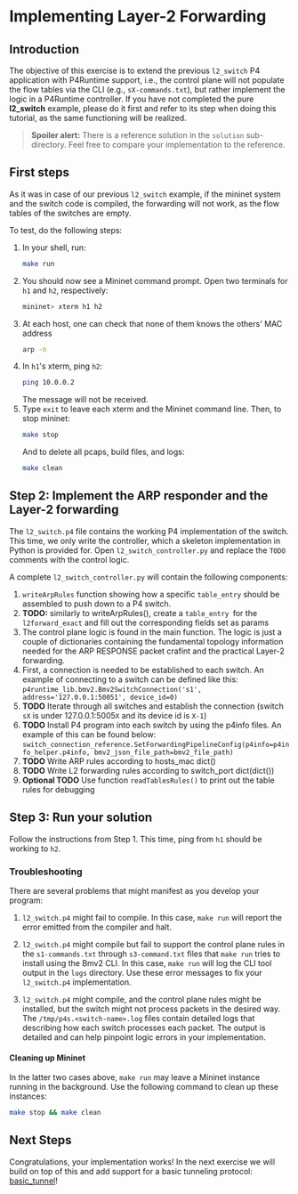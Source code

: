 # Implementing Layer-2 Forwarding

## Introduction

The objective of this exercise is to extend the previous `l2_switch` P4 application with P4Runtime support, i.e., the control plane will not populate the flow tables via the CLI (e.g., `sX-commands.txt`), but rather implement the logic in a P4Runtime controller.
If you have not completed the pure **l2_switch** example, please do it first and refer to its step when doing this tutorial, as the same functioning will be realized.

> **Spoiler alert:** There is a reference solution in the `solution`
> sub-directory. Feel free to compare your implementation to the
> reference.

## First steps

As it was in case of our previous `l2_switch` example, if the mininet system and the switch code is compiled, the forwarding will not work, as the flow tables of the switches are empty.

To test, do the following steps:
1. In your shell, run:
   ```bash
   make run
   ```
2. You should now see a Mininet command prompt. Open two terminals
for `h1` and `h2`, respectively:
   ```bash
   mininet> xterm h1 h2
   ```
3. At each host, one can check that none of them knows the others' MAC address
   ```bash
   arp -n
   ```
4. In `h1`'s xterm, ping `h2`:
   ```bash
   ping 10.0.0.2
   ```
   The message will not be received.
5. Type `exit` to leave each xterm and the Mininet command line.
   Then, to stop mininet:
   ```bash
   make stop
   ```
   And to delete all pcaps, build files, and logs:
   ```bash
   make clean
   ```


## Step 2: Implement the ARP responder and the Layer-2 forwarding

The `l2_switch.p4` file contains the working P4 implementation of the switch.
This time, we only write the controller, which a skeleton implementation in Python is provided for.
Open `l2_switch_controller.py` and replace the `TODO` comments with the control logic.

A complete `l2_switch_controller.py` will contain the following components:

1. `writeArpRules` function showing how a specific `table_entry` should be assembled to push down to a P4 switch.
2. **TODO:** similarly to writeArpRules(), create a `table_entry `for the `l2forward_exact` and fill out the corresponding fields set as params
3. The control plane logic is found in the main function. The logic is just a couple of dictionaries containing the fundamental topology information needed for the ARP RESPONSE packet crafint and the practical Layer-2 forwarding.
4. First, a connection is needed to be established to each switch. An example of connecting to a switch can be defined like this:
`p4runtime_lib.bmv2.Bmv2SwitchConnection('s1', address='127.0.0.1:50051', device_id=0)`
5. **TODO** Iterate through all switches and establish the connection (switch `sX` is under 127.0.0.1:5005`X` and its device id is `X-1`)
6. **TODO** Install P4 program into each switch by using the p4info files. An example of this can be found below:
`switch_connection_reference.SetForwardingPipelineConfig(p4info=p4info_helper.p4info, bmv2_json_file_path=bmv2_file_path)`
7. **TODO** Write ARP rules according to hosts_mac dict()
8. **TODO** Write L2 forwarding rules according to switch_port dict(dict())
9. **Optional TODO** Use function `readTablesRules()` to print out the table rules for debugging

## Step 3: Run your solution

Follow the instructions from Step 1. This time, ping from
`h1` should be working  to `h2`.
### Troubleshooting

There are several problems that might manifest as you develop your program:

1. `l2_switch.p4` might fail to compile. In this case, `make run` will
report the error emitted from the compiler and halt.

2. `l2_switch.p4` might compile but fail to support the control plane
rules in the `s1-commands.txt` through `s3-command.txt` files that
`make run` tries to install using the Bmv2 CLI. In this case, `make run`
will log the CLI tool output in the `logs` directory. Use these error 
messages to fix your `l2_switch.p4` implementation.

3. `l2_switch.p4` might compile, and the control plane rules might be
installed, but the switch might not process packets in the desired
way. The `/tmp/p4s.<switch-name>.log` files contain detailed logs
that describing how each switch processes each packet. The output is
detailed and can help pinpoint logic errors in your implementation.

#### Cleaning up Mininet

In the latter two cases above, `make run` may leave a Mininet instance
running in the background. Use the following command to clean up
these instances:

```bash
make stop && make clean
```

## Next Steps

Congratulations, your implementation works! In the next exercise we
will build on top of this and add support for a basic tunneling
protocol: [basic_tunnel](../basic_tunnel)!

